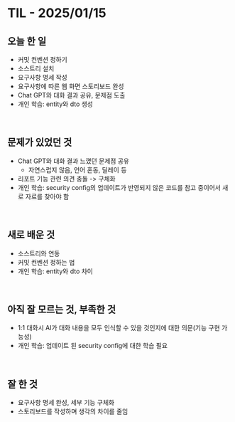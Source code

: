 # TIL - 2025/01/15


## 오늘 한 일
-  커밋 컨벤션 정하기
-  소스트리 설치
-  요구사항 명세 작성
-  요구사항에 따른 웹 화면 스토리보드 완성
-  Chat GPT와 대화 결과 공유, 문제점 도출
-  개인 학습: entity와 dto 생성

<br>

## 문제가 있었던 것
-  Chat GPT와 대화 결과 느꼈던 문제점 공유
    -  자연스럽지 않음, 언어 혼동, 딜레이 등
-  리포트 기능 관련 의견 충돌 -> 구체화
-  개인 학습: security config의 업데이트가 반영되지 않은 코드를 참고 중이어서 새로 자료를 찾아야 함

<br>

## 새로 배운 것
-  소스트리와 연동
-  커밋 컨벤션 정하는 법
-  개인 학습: entity와 dto 차이

<br>

## 아직 잘 모르는 것, 부족한 것
-  1:1 대화시 AI가 대화 내용을 모두 인식할 수 있을 것인지에 대한 의문(기능 구현 가능성)
-  개인 학습: 업데이트 된 security config에 대한 학습 필요

<br>

## 잘 한 것
-  요구사항 명세 완성, 세부 기능 구체화
-  스토리보드를 작성하며 생각의 차이를 줄임